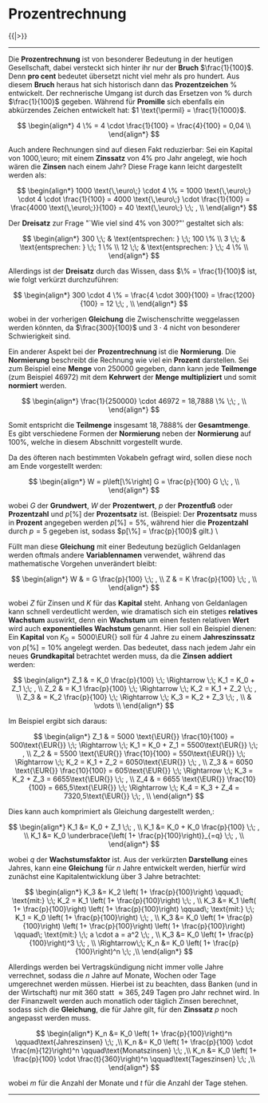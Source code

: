 <!--
version:  0.0.1
language: de
narrator: Deutsch Female

@style
main > *:not(:last-child) {
  margin-bottom: 3rem;
}

input {
    text-align: center;
}

.flex-container {
    display: flex;
    flex-wrap: wrap;
    align-items: stretch;
    gap: 20px;
}

.flex-child {
    flex: 1;
    min-width: 350px;
    margin-right: 20px;
}

@media (max-width: 400px) {
    .flex-child {
        flex: 100%;
        margin-right: 0;
    }
}
@end

formula: \carry   \textcolor{red}{\scriptsize #1}
formula: \digit   \rlap{\carry{#1}}\phantom{#2}#2
formula: \permil  \text{‰}

import: https://raw.githubusercontent.com/LiaTemplates/Tikz-Jax/main/README.md

script: https://cdn.jsdelivr.net/gh/LiaTemplates/Tikz-Jax@main/dist/index.js


tags: Erklärung, Prozentrechnung

comment: In diesem Abschnitt wird die Prozentrechnung ausführlich erklärt.

author: Martin Lommatzsch

-->

# Prozentrechnung



{{|>}}
********************************



Die **Prozentrechnung** ist von besonderer Bedeutung in der heutigen Gesellschaft, dabei versteckt sich hinter ihr nur der **Bruch** $\frac{1}{100}$. Denn **pro cent** bedeutet übersetzt nicht viel mehr als pro hundert. Aus diesem **Bruch** heraus hat sich historisch dann das **Prozentzeichen** $\%$ entwickelt. Der rechnerische Umgang ist durch das Ersetzen von $\%$ durch $\frac{1}{100}$ gegeben. Während für **Promille** sich ebenfalls ein abkürzendes Zeichen entwickelt hat: $1 \text{\permil} = \frac{1}{1000}$.



$$
\begin{align*}
4 \% = 4 \cdot \frac{1}{100} = \frac{4}{100} = 0,04 \\  \end{align*}
$$


Auch andere Rechnungen sind auf diesen Fakt reduzierbar: Sei ein Kapital von $1000$\,\euro\; mit einem **Zinssatz** von $4\%$ pro Jahr angelegt, wie hoch wären die **Zinsen** nach einem Jahr? Diese Frage kann leicht dargestellt werden als: 



$$
\begin{align*}
1000 \text{\,\euro\;} \cdot 4 \% = 1000 \text{\,\euro\;} \cdot 4 \cdot \frac{1}{100} = 4000 \text{\,\euro\;}   \cdot \frac{1}{100} = \frac{4000 \text{\,\euro\;}}{100} = 40 \text{\,\euro\;} \;\; , \\ 
 \end{align*}
$$



Der **Dreisatz** zur Frage "`Wie viel sind 4\% von 300?"' gestaltet sich als:



$$
\begin{align*}
300 \;\; & \text{entsprechen: } \;\; 100 \% \\
3 \;\; & \text{entsprechen: } \;\; 1 \% \\
12 \;\; & \text{entsprechen: } \;\; 4 \%  \\
 \end{align*}
$$

Allerdings ist der **Dreisatz** durch das Wissen, dass $\% = \frac{1}{100}$ ist, wie folgt verkürzt durchzuführen: 




$$
\begin{align*}
300 \cdot 4 \% = \frac{4 \cdot 300}{100} = \frac{1200}{100} = 12 \;\; , \\
 \end{align*}
$$

wobei in der vorherigen **Gleichung** die Zwischenschritte weggelassen werden könnten, da $\frac{300}{100}$ und $3 \cdot 4$ nicht von besonderer Schwierigkeit sind.


Ein anderer Aspekt bei der **Prozentrechnung** ist die **Normierung**. Die **Normierung** beschreibt die Rechnung wie viel ein **Prozent** darstellen. Sei zum Beispiel eine **Menge** von $250000$ gegeben, dann kann jede **Teilmenge** (zum Beispiel $46972$) mit dem **Kehrwert** der **Menge** **multipliziert** und somit **normiert** werden.  


$$
\begin{align*}
\frac{1}{250000} \cdot 46972 = 18,7888 \% \;\; , \\
 \end{align*}
$$

Somit entspricht die **Teilmenge** insgesamt $18,7888 \%$ der **Gesamtmenge**. Es gibt verschiedene Formen der **Normierung** neben der **Normierung** auf $100\%$, welche in diesem Abschnitt vorgestellt wurde.

Da des öfteren nach bestimmten Vokabeln gefragt wird, sollen diese noch am Ende vorgestellt werden:



$$
\begin{align*}
W = p\left[\%\right] G = \frac{p}{100} G \;\; , \\
 \end{align*}
$$

wobei $G$ der **Grundwert**, $W$ der **Prozentwert**, $p$ der **Prozentfuß** oder **Prozentzahl** und $p[\%]$ der **Prozentsatz** ist. (Beispiel: Der **Prozentsatz** muss in **Prozent** angegeben werden $p[\%] = 5\%$, während hier die **Prozentzahl** durch $p=5$ gegeben ist, sodass $p[\%] = \frac{p}{100}$ gilt.) \\



		
Füllt man diese **Gleichung** mit einer Bedeutung bezüglich Geldanlagen werden oftmals andere **Variablennamen** verwendet, während das mathematische Vorgehen unverändert bleibt:		


$$
\begin{align*}
W & = G \frac{p}{100}  \;\; , \\
Z & = K \frac{p}{100}  \;\; , \\
 \end{align*}
$$

wobei $Z$ für Zinsen und $K$ für das **Kapital** steht. Anhang von Geldanlagen kann schnell verdeutlicht werden, wie dramatisch sich ein stetiges **relatives Wachstum** auswirkt, denn ein **Wachstum** um einen festen relativen **Wert** wird auch **exponentielles Wachstum** genannt. Hier soll ein Beispiel dienen: Ein **Kapital** von $K_0 = 5000$\EUR{} soll für $4$ Jahre zu einem **Jahreszinssatz** von $p\left[\%\right]=10\%$ angelegt werden. Das bedeutet, dass nach jedem Jahr ein neues **Grundkapital** betrachtet werden muss, da die **Zinsen** **addiert** werden:


$$
\begin{align*}
Z_1 & = K_0 \frac{p}{100}  \;\; \Rightarrow \;\; K_1 = K_0 + Z_1 \;\; , \\
Z_2 & = K_1 \frac{p}{100}  \;\; \Rightarrow \;\; K_2 = K_1 + Z_2 \;\; , \\
Z_3 & = K_2 \frac{p}{100}  \;\; \Rightarrow \;\; K_3 = K_2 + Z_3 \;\; , \\
& \vdots \\
 \end{align*}
$$

Im Beispiel ergibt sich daraus:


$$
\begin{align*}
Z_1 & = 5000 \text{\EUR{}} \frac{10}{100} = 500\text{\EUR{}}  \;\; \Rightarrow \;\; K_1 = K_0 + Z_1 = 5500\text{\EUR{}} \;\; , \\
Z_2 & = 5500 \text{\EUR{}} \frac{10}{100} = 550\text{\EUR{}}  \;\; \Rightarrow \;\; K_2 = K_1 + Z_2 = 6050\text{\EUR{}} \;\; , \\
Z_3 & = 6050 \text{\EUR{}} \frac{10}{100} = 605\text{\EUR{}}  \;\; \Rightarrow \;\; K_3 = K_2 + Z_3 = 6655\text{\EUR{}} \;\; , \\ 
Z_4 & = 6655 \text{\EUR{}} \frac{10}{100} = 665,5\text{\EUR{}}  \;\; \Rightarrow \;\; K_4 = K_3 + Z_4 = 7320,5\text{\EUR{}} \;\; , \\ 
 \end{align*}
$$

Dies kann auch komprimiert als Gleichung dargestellt werden,: 


$$
\begin{align*}
 K_1 &= K_0 + Z_1 \;\; , \\
 K_1 &= K_0 + K_0 \frac{p}{100}  \;\; , \\
 K_1 &= K_0 \underbrace{\left( 1+ \frac{p}{100}\right)}_{=q}  \;\; , \\
 \end{align*}
$$

wobei $q$ der **Wachstumsfaktor** ist. Aus der verkürzten **Darstellung** eines Jahres, kann eine **Gleichung** für $n$ Jahre entwickelt werden, hierfür wird zunächst eine Kapitalentwicklung über $3$ Jahre betrachtet:



$$
\begin{align*}
 K_3 &= K_2 \left( 1+ \frac{p}{100}\right) \qquad\; \text{mit:} \;\; K_2 = K_1 \left( 1+ \frac{p}{100}\right)  \;\; , \\ 
 K_3 &= K_1 \left( 1+ \frac{p}{100}\right) \left( 1+ \frac{p}{100}\right) \qquad\; \text{mit:} \;\; K_1 = K_0 \left( 1+ \frac{p}{100}\right)  \;\; , \\ 
 K_3 &= K_0 \left( 1+ \frac{p}{100}\right) \left( 1+ \frac{p}{100}\right) \left( 1+ \frac{p}{100}\right) \qquad\; \text{mit:} \;\; a \cdot a = a^2  \;\; , \\ 
 K_3 &= K_0 \left( 1+ \frac{p}{100}\right)^3 \;\; , \\ 
\Rightarrow\;\;  K_n &= K_0 \left( 1+ \frac{p}{100}\right)^n \;\; ,\\ 
 \end{align*}
$$

Allerdings werden bei Vertragskündigung nicht immer volle Jahre verrechnet, sodass die $n$ Jahre auf Monate, Wochen oder Tage umgerechnet werden müssen. Hierbei ist zu beachten, dass Banken (und in der Wirtschaft) nur mit $360$ statt $\approx 365,249$ Tagen pro Jahr rechnet wird. In der Finanzwelt werden auch monatlich oder täglich Zinsen berechnet, sodass sich die **Gleichung**, die für Jahre gilt, für den **Zinssatz** $p$ noch angepasst werden muss.



$$
\begin{align*}
 K_n &= K_0 \left( 1+ \frac{p}{100}\right)^n \qquad\text{Jahreszinsen} \;\; ,\\
 K_n &= K_0 \left( 1+ \frac{p}{100} \cdot \frac{m}{12}\right)^n \qquad\text{Monatszinsen} \;\; ,\\
 K_n &= K_0 \left( 1+ \frac{p}{100} \cdot \frac{t}{360}\right)^n \qquad\text{Tageszinsen} \;\; ,\\
 \end{align*}
$$



wobei $m$ für die Anzahl der Monate und $t$ für die Anzahl der Tage stehen.







********************************
